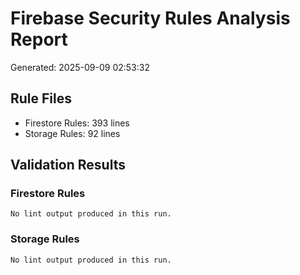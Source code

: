 # Firebase Security Rules Analysis Report
Generated: 2025-09-09 02:53:32

## Rule Files
- Firestore Rules:      393 lines
- Storage Rules:       92 lines

## Validation Results
### Firestore Rules
```
No lint output produced in this run.
```
### Storage Rules
```
No lint output produced in this run.
```
